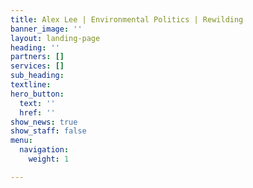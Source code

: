 ```yaml
---
title: Alex Lee | Environmental Politics | Rewilding
banner_image: ''
layout: landing-page
heading: ''
partners: []
services: []
sub_heading: 
textline: 
hero_button:
  text: ''
  href: ''
show_news: true
show_staff: false
menu:
  navigation:
    weight: 1

---
```

